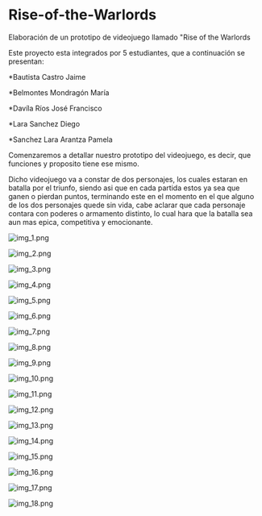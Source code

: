 # Rise-of-the-Warlords
Elaboración de un prototipo de videojuego llamado "Rise of the Warlords

Este proyecto esta integrados por 5 estudiantes, que a continuación se presentan:

*Bautista Castro Jaime

*Belmontes Mondragón María

*Davíla Ríos José Francisco

*Lara Sanchez Diego

*Sanchez Lara Arantza Pamela 

Comenzaremos a detallar nuestro prototipo del videojuego, es decir, que funciones y proposito tiene ese mismo.

Dicho videojuego va a constar de dos personajes, los cuales estaran en batalla por el triunfo, siendo asi que en cada partida estos ya sea que ganen o pierdan puntos, terminando este en el momento en el que alguno de los dos personajes quede sin vida, cabe aclarar que cada personaje contara con poderes o armamento distinto, lo cual hara que la batalla sea aun mas epica, competitiva y emocionante.

![img_1.png](img_1.png)

![img_2.png](img_2.png)

![img_3.png](img_3.png)

![img_4.png](img_4.png)

![img_5.png](img_5.png)

![img_6.png](img_6.png)

![img_7.png](img_7.png)

![img_8.png](img_8.png)

![img_9.png](img_9.png)

![img_10.png](img_10.png)

![img_11.png](img_11.png)

![img_12.png](img_12.png)

![img_13.png](img_13.png)

![img_14.png](img_14.png)

![img_15.png](img_15.png)

![img_16.png](img_16.png)

![img_17.png](img_17.png)

![img_18.png](img_18.png)

